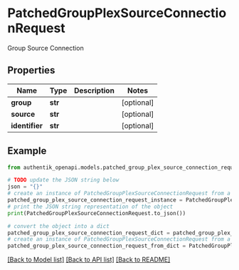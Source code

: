 # PatchedGroupPlexSourceConnectionRequest

Group Source Connection

## Properties

Name | Type | Description | Notes
------------ | ------------- | ------------- | -------------
**group** | **str** |  | [optional] 
**source** | **str** |  | [optional] 
**identifier** | **str** |  | [optional] 

## Example

```python
from authentik_openapi.models.patched_group_plex_source_connection_request import PatchedGroupPlexSourceConnectionRequest

# TODO update the JSON string below
json = "{}"
# create an instance of PatchedGroupPlexSourceConnectionRequest from a JSON string
patched_group_plex_source_connection_request_instance = PatchedGroupPlexSourceConnectionRequest.from_json(json)
# print the JSON string representation of the object
print(PatchedGroupPlexSourceConnectionRequest.to_json())

# convert the object into a dict
patched_group_plex_source_connection_request_dict = patched_group_plex_source_connection_request_instance.to_dict()
# create an instance of PatchedGroupPlexSourceConnectionRequest from a dict
patched_group_plex_source_connection_request_from_dict = PatchedGroupPlexSourceConnectionRequest.from_dict(patched_group_plex_source_connection_request_dict)
```
[[Back to Model list]](../README.md#documentation-for-models) [[Back to API list]](../README.md#documentation-for-api-endpoints) [[Back to README]](../README.md)


